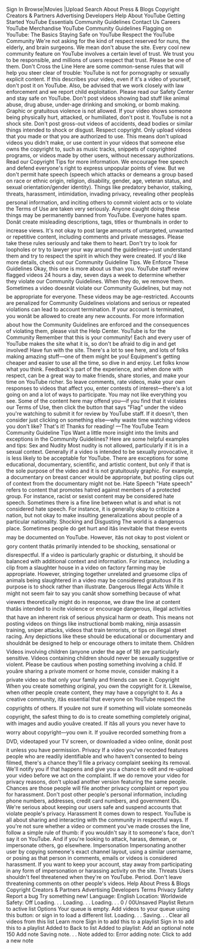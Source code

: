 Sign In Browse|Movies |Upload Search About Press & Blogs Copyright Creators & Partners Advertising Developers Help About YouTube Getting Started YouTube Essentials Community Guidelines Contact Us Careers YouTube Merchandise YouTube Community Guidelines Flagging on YouTube: The Basics Staying Safe on YouTube Respect the YouTube Community We're not asking for the kind of respect reserved for nuns, the elderly, and brain surgeons. We mean don't abuse the site. Every cool new community feature on YouTube involves a certain level of trust. We trust you to be responsible, and millions of users respect that trust. Please be one of them. Don't Cross the Line Here are some common-sense rules that will help you steer clear of trouble: YouTube is not for pornography or sexually explicit content. If this describes your video, even if it's a video of yourself, don't post it on YouTube. Also, be advised that we work closely with law enforcement and we report child exploitation. Please read our Safety Center and stay safe on YouTube. Don't post videos showing bad stuff like animal abuse, drug abuse, under-age drinking and smoking, or bomb making. Graphic or gratuitous violence is not allowed. If your video shows someone being physically hurt, attacked, or humiliated, don't post it. YouTube is not a shock site. Don't post gross-out videos of accidents, dead bodies or similar things intended to shock or disgust. Respect copyright. Only upload videos that you made or that you are authorized to use. This means don't upload videos you didn't make, or use content in your videos that someone else owns the copyright to, such as music tracks, snippets of copyrighted programs, or videos made by other users, without necessary authorizations. Read our Copyright Tips for more information. We encourage free speech and defend everyone's right to express unpopular points of view. But we don't permit hate speech (speech which attacks or demeans a group based on race or ethnic origin, religion, disability, gender, age, veteran status, and sexual orientation/gender identity). Things like predatory behavior, stalking, threats, harassment, intimidation, invading privacy, revealing other peopleâs personal information, and inciting others to commit violent acts or to violate the Terms of Use are taken very seriously. Anyone caught doing these things may be permanently banned from YouTube. Everyone hates spam. Donât create misleading descriptions, tags, titles or thumbnails in order to increase views. It's not okay to post large amounts of untargeted, unwanted or repetitive content, including comments and private messages. Please take these rules seriously and take them to heart. Don't try to look for loopholes or try to lawyer your way around the guidelines—just understand them and try to respect the spirit in which they were created. If you'd like more details, check out our Community Guideline Tips. We Enforce These Guidelines Okay, this one is more about us than you. YouTube staff review flagged videos 24 hours a day, seven days a week to determine whether they violate our Community Guidelines. When they do, we remove them. Sometimes a video doesnât violate our Community Guidelines, but may not be appropriate for everyone. These videos may be age-restricted. Accounts are penalized for Community Guidelines violations and serious or repeated violations can lead to account termination. If your account is terminated, you wonât be allowed to create any new accounts. For more information about how the Community Guidelines are enforced and the consequences of violating them, please visit the Help Center. YouTube is for the Community Remember that this is your community! Each and every user of YouTube makes the site what it is, so don't be afraid to dig in and get involved! Have fun with the site. There's a lot to see here, and lots of folks making amazing stuff—one of them might be you! Equipment's getting cheaper and easier to use all the time, so dive in and enjoy. Let folks know what you think. Feedback's part of the experience, and when done with respect, can be a great way to make friends, share stories, and make your time on YouTube richer. So leave comments, rate videos, make your own responses to videos that affect you, enter contests of interest—there's a lot going on and a lot of ways to participate. You may not like everything you see. Some of the content here may offend you—if you find that it violates our Terms of Use, then click the button that says "Flag" under the video you're watching to submit it for review by YouTube staff. If it doesn't, then consider just clicking on something else—why waste time watching videos you don't like? That's it! Thanks for reading! —The YouTube Team Community Guideline Tips Want a little more insight into the limits and exceptions in the Community Guidelines? Here are some helpful examples and tips: Sex and Nudity Most nudity is not allowed, particularly if it is in a sexual context. Generally if a video is intended to be sexually provocative, it is less likely to be acceptable for YouTube. There are exceptions for some educational, documentary, scientific, and artistic content, but only if that is the sole purpose of the video and it is not gratuitously graphic. For example, a documentary on breast cancer would be appropriate, but posting clips out of context from the documentary might not be. Hate Speech "Hate speech" refers to content that promotes hatred against members of a protected group. For instance, racist or sexist content may be considered hate speech. Sometimes there is a fine line between what is and what is not considered hate speech. For instance, it is generally okay to criticize a nation, but not okay to make insulting generalizations about people of a particular nationality. Shocking and Disgusting The world is a dangerous place. Sometimes people do get hurt and itâs inevitable that these events may be documented on YouTube. However, itâs not okay to post violent or gory content thatâs primarily intended to be shocking, sensational or disrespectful. If a video is particularly graphic or disturbing, it should be balanced with additional context and information. For instance, including a clip from a slaughter house in a video on factory farming may be appropriate. However, stringing together unrelated and gruesome clips of animals being slaughtered in a video may be considered gratuitous if its purpose is to shock rather than illustrate. Dangerous Illegal Acts While it might not seem fair to say you canât show something because of what viewers theoretically might do in response, we draw the line at content thatâs intended to incite violence or encourage dangerous, illegal activities that have an inherent risk of serious physical harm or death. This means not posting videos on things like instructional bomb making, ninja assassin training, sniper attacks, videos that train terrorists, or tips on illegal street racing. Any depictions like these should be educational or documentary and shouldnât be designed to help or encourage others to imitate them. Children Videos involving children (anyone under the age of 18) are particularly sensitive. Videos containing children should never be sexually suggestive or violent. Please be cautious when posting something involving a child. If youâre sharing a private moment or home movie, consider making it a private video so that only your family and friends can see it. Copyright When you create something original, you own the copyright for it. Likewise, when other people create content, they may have a copyright to it. As a creative community, itâs essential that everyone on YouTube respect the copyrights of others. If youâre not sure if something will violate someoneâs copyright, the safest thing to do is to create something completely original, with images and audio youâve created. If itâs all yours you never have to worry about copyright—you own it. If youâve recorded something from a DVD, videotaped your TV screen, or downloaded a video online, donât post it unless you have permission. Privacy If a video you've recorded features people who are readily identifiable and who haven't consented to being filmed, there's a chance they'll file a privacy complaint seeking its removal. We'll notify you if that happens and give you a chance to edit and re-upload your video before we act on the complaint. If we do remove your video for privacy reasons, don't upload another version featuring the same people. Chances are those people will file another privacy complaint or report you for harassment. Don't post other people's personal information, including phone numbers, addresses, credit card numbers, and government IDs. We're serious about keeping our users safe and suspend accounts that violate people's privacy. Harassment It comes down to respect. YouTube is all about sharing and interacting with the community in respectful ways. If you're not sure whether a video or comment you've made crosses the line, follow a simple rule of thumb: if you wouldn't say it to someone's face, don't say it on YouTube. And if you're looking to attack, harass, demean, or impersonate others, go elsewhere. Impersonation Impersonating another user by copying someone's exact channel layout, using a similar username, or posing as that person in comments, emails or videos is considered harassment. If you want to keep your account, stay away from participating in any form of impersonation or harassing activity on the site. Threats Users shouldn't feel threatened when they're on YouTube. Period. Don't leave threatening comments on other people's videos. Help About Press & Blogs Copyright Creators & Partners Advertising Developers Terms Privacy Safety Report a bug Try something new! Language: English Location: Worldwide Safety: Off Loading. . . Loading. . . Loading. . . 0 / 00Unsaved Playlist Return to active list Options Your queue is empty. Add videos to your queue using this button: or sign in to load a different list. Loading. . . Saving. . . Clear all videos from this list Learn more Sign in to add this to a playlist Sign in to add this to a playlist Added to Back to list Added to playlist: Add an optional note 150 Add note Saving note. . . Note added to: Error adding note: Click to add a new note